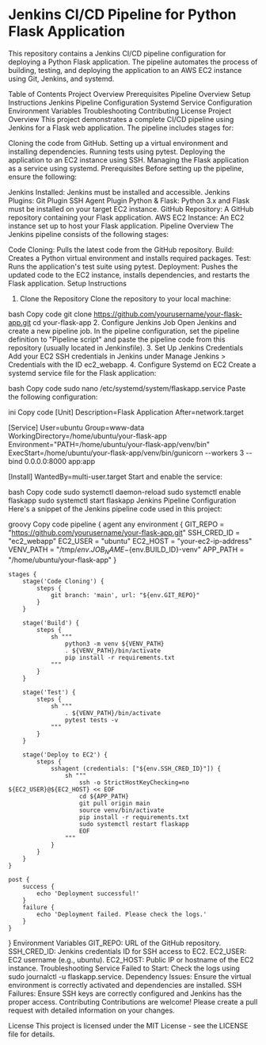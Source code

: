 # Jenkins CI/CD Pipeline for Python Flask Application
This repository contains a Jenkins CI/CD pipeline configuration for deploying a Python Flask application. The pipeline automates the process of building, testing, and deploying the application to an AWS EC2 instance using Git, Jenkins, and systemd.

Table of Contents
Project Overview
Prerequisites
Pipeline Overview
Setup Instructions
Jenkins Pipeline Configuration
Systemd Service Configuration
Environment Variables
Troubleshooting
Contributing
License
Project Overview
This project demonstrates a complete CI/CD pipeline using Jenkins for a Flask web application. The pipeline includes stages for:

Cloning the code from GitHub.
Setting up a virtual environment and installing dependencies.
Running tests using pytest.
Deploying the application to an EC2 instance using SSH.
Managing the Flask application as a service using systemd.
Prerequisites
Before setting up the pipeline, ensure the following:

Jenkins Installed: Jenkins must be installed and accessible.
Jenkins Plugins:
Git Plugin
SSH Agent Plugin
Python & Flask: Python 3.x and Flask must be installed on your target EC2 instance.
GitHub Repository: A GitHub repository containing your Flask application.
AWS EC2 Instance: An EC2 instance set up to host your Flask application.
Pipeline Overview
The Jenkins pipeline consists of the following stages:

Code Cloning: Pulls the latest code from the GitHub repository.
Build: Creates a Python virtual environment and installs required packages.
Test: Runs the application's test suite using pytest.
Deployment: Pushes the updated code to the EC2 instance, installs dependencies, and restarts the Flask application.
Setup Instructions
1. Clone the Repository
Clone the repository to your local machine:

bash
Copy code
git clone https://github.com/yourusername/your-flask-app.git
cd your-flask-app
2. Configure Jenkins Job
Open Jenkins and create a new pipeline job.
In the pipeline configuration, set the pipeline definition to "Pipeline script" and paste the pipeline code from this repository (usually located in Jenkinsfile).
3. Set Up Jenkins Credentials
Add your EC2 SSH credentials in Jenkins under Manage Jenkins > Credentials with the ID ec2_webapp.
4. Configure Systemd on EC2
Create a systemd service file for the Flask application:

bash
Copy code
sudo nano /etc/systemd/system/flaskapp.service
Paste the following configuration:

ini
Copy code
[Unit]
Description=Flask Application
After=network.target

[Service]
User=ubuntu
Group=www-data
WorkingDirectory=/home/ubuntu/your-flask-app
Environment="PATH=/home/ubuntu/your-flask-app/venv/bin"
ExecStart=/home/ubuntu/your-flask-app/venv/bin/gunicorn --workers 3 --bind 0.0.0.0:8000 app:app

[Install]
WantedBy=multi-user.target
Start and enable the service:

bash
Copy code
sudo systemctl daemon-reload
sudo systemctl enable flaskapp
sudo systemctl start flaskapp
Jenkins Pipeline Configuration
Here's a snippet of the Jenkins pipeline code used in this project:

groovy
Copy code
pipeline {
    agent any
    environment {
        GIT_REPO = "https://github.com/yourusername/your-flask-app.git"
        SSH_CRED_ID = "ec2_webapp"
        EC2_USER = "ubuntu"
        EC2_HOST = "your-ec2-ip-address"
        VENV_PATH = "/tmp/${env.JOB_NAME}-${env.BUILD_ID}-venv"
        APP_PATH = "/home/ubuntu/your-flask-app"
    }

    stages {
        stage('Code Cloning') {
            steps {
                git branch: 'main', url: "${env.GIT_REPO}"
            }
        }

        stage('Build') {
            steps {
                sh """
                    python3 -m venv ${VENV_PATH}
                    . ${VENV_PATH}/bin/activate
                    pip install -r requirements.txt
                """
            }
        }

        stage('Test') {
            steps {
                sh """
                    . ${VENV_PATH}/bin/activate
                    pytest tests -v
                """
            }
        }

        stage('Deploy to EC2') {
            steps {
                sshagent (credentials: ["${env.SSH_CRED_ID}"]) {
                    sh """
                        ssh -o StrictHostKeyChecking=no ${EC2_USER}@${EC2_HOST} << EOF
                        cd ${APP_PATH}
                        git pull origin main
                        source venv/bin/activate
                        pip install -r requirements.txt
                        sudo systemctl restart flaskapp
                        EOF
                    """
                }
            }
        }
    }

    post {
        success {
            echo 'Deployment successful!'
        }
        failure {
            echo 'Deployment failed. Please check the logs.'
        }
    }
}
Environment Variables
GIT_REPO: URL of the GitHub repository.
SSH_CRED_ID: Jenkins credentials ID for SSH access to EC2.
EC2_USER: EC2 username (e.g., ubuntu).
EC2_HOST: Public IP or hostname of the EC2 instance.
Troubleshooting
Service Failed to Start: Check the logs using sudo journalctl -u flaskapp.service.
Dependency Issues: Ensure the virtual environment is correctly activated and dependencies are installed.
SSH Failures: Ensure SSH keys are correctly configured and Jenkins has the proper access.
Contributing
Contributions are welcome! Please create a pull request with detailed information on your changes.

License
This project is licensed under the MIT License - see the LICENSE file for details.

